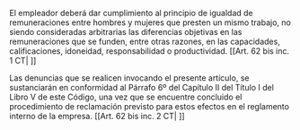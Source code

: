 El empleador deberá dar cumplimiento al principio de igualdad de remuneraciones entre hombres y mujeres que presten un mismo trabajo, no siendo consideradas arbitrarias las diferencias objetivas en las remuneraciones que se funden, entre otras razones, en las capacidades, calificaciones, idoneidad, responsabilidad o productividad. [[Art. 62 bis inc. 1 CT| ]]

Las denuncias que se realicen invocando el presente artículo, se sustanciarán en conformidad al Párrafo 6º del Capítulo II del Título I del Libro V de este Código, una vez que se encuentre concluido el procedimiento de reclamación previsto para estos efectos en el reglamento interno de la empresa. [[Art. 62 bis inc. 2 CT| ]]